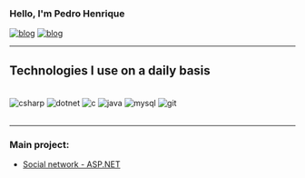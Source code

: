 ### Hello, I'm Pedro Henrique
[![blog](https://img.shields.io/badge/LinkedIn-0077B5?style=for-the-badge&logo=linkedin&logoColor=white)](https://www.linkedin.com/in/pedro-henrique-29b2782aa/)
[![blog](https://img.shields.io/badge/Gmail-D14836?style=for-the-badge&logo=gmail&logoColor=white)](mailto:devpedrohenri@gmail.com)

<hr/>

## Technologies I use on a daily basis
<div style="display inline_block"><br/>
  <img align="center" alt="csharp" src="https://img.shields.io/badge/C%23-239120?style=for-the-badge&logo=c-sharp&logoColor=white"/>
  <img align="center" alt="dotnet" src="https://img.shields.io/badge/.NET-5C2D91?style=for-the-badge&logo=.net&logoColor=white"/>
  <img align="center" alt="c" src="https://img.shields.io/badge/C-00599C?style=for-the-badge&logo=c&logoColor=white"/>
  <img align="center" alt="java" src="https://img.shields.io/badge/Java-ED8B00?style=for-the-badge&logo=openjdk&logoColor=white"/>
  <img align="center" alt="mysql" src="https://img.shields.io/badge/MySQL-00000F?style=for-the-badge&logo=mysql&logoColor=white"/>	
  <img align="center" alt="git" src="https://img.shields.io/badge/GIT-E44C30?style=for-the-badge&logo=git&logoColor=white"/>	
</div><br/>
<hr/>

### Main project:
- [Social network - ASP.NET](https://github.com/PedroHenriqDev/-Social-Network-Asp-Net)

